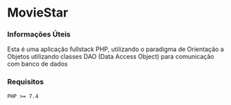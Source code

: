 # MovieStar

### Informações Úteis
Esta é uma aplicação fullstack PHP, utilizando o paradigma de Orientação a Objetos utilizando classes DAO (Data Access Object) para comunicação com banco de dados

### Requisitos
```PHP >= 7.4```